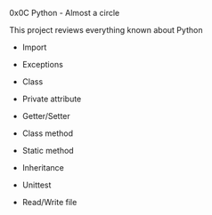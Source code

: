 0x0C Python - Almost a circle

This project reviews everything known about Python

- Import

- Exceptions

- Class

- Private attribute

- Getter/Setter

- Class method

- Static method

- Inheritance

- Unittest

- Read/Write file